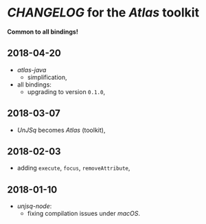 # *CHANGELOG* for the *Atlas* toolkit

**Common to all bindings!**

## 2018-04-20

- *atlas-java*
  - simplification,
- all bindings:
  - upgrading to version `0.1.0`,

## 2018-03-07

- _UnJSq_ becomes _Atlas_ (toolkit),

## 2018-02-03

- adding `execute`, `focus`, `removeAttribute`,

## 2018-01-10

- *unjsq-node*:
    - fixing compilation issues under *macOS*.